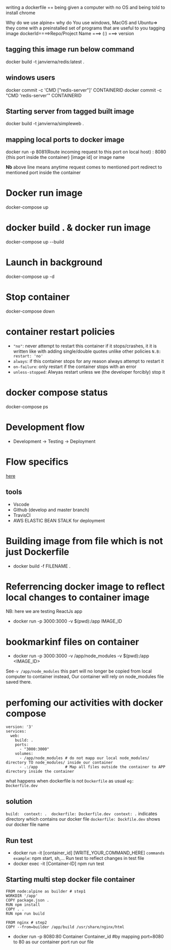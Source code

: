 writing a dockerfile == being given a computer with no OS and being told to install chrome

Why do we use alpine= why do You use windows, MacOS and Ubuntu=> they come with a preinstalled set of programs that are useful to you
tagging image
dockerId====>Repo/Project Name ===> (:) ===> version

## tagging this image run below command

docker build -t janvierna/redis:latest .

## windows users
docker commit -c 'CMD ["redis-server"]' CONTAINERID
docker commit -c "CMD 'redis-server'" CONTAINERID

## Starting server from tagged built image
docker build -t janvierna/simpleweb .

## mapping local ports to docker image 
docker run -p 8081(Route incoming request to this port on local host) : 8080 {this port inside the container} [image id] or image name

__Nb__ above line means anytime request comes to mentioned port redirect to mentioned port inside the container

# Docker run image
 docker-compose up
 
 # docker build . & docker run image
  docker-compose up --build 

# Launch in background
docker-compose up -d

# Stop container 
 docker-compose down

# container restart policies

- `"no"`: never attempt to restart this container if it stops/crashes, it it is written like with adding single/double quotes unlike other policies `N.B: restart: 'no'`
- `always`: if this container stops for any reason always attempt to restart it
- `on-failure`: only restart if the container stops with an error 
- `unless-stopped`: Alwyas restart unless we (the developer forcibly) stop it 

# docker compose status

docker-compose ps 

# Development flow
- Development -> Testing -> Deployment
# Flow specifics
[here](https://www.udemy.com/course/docker-and-kubernetes-the-complete-guide/learn/lecture/11437042#overview)
 ## tools
 - Vscode
 - Github (develop and master branch)
 - TravisCI
 - AWS ELASTIC BEAN STALK for deployment

# Building image from file which is not just Dockerfile
- docker build -f FILENAME .

# Referrencing docker image to reflect local changes to container image
NB: here we are testing ReactJs app
- docker run -p 3000:3000 -v $(pwd):/app IMAGE_ID

# bookmarkinf files on container
- docker run -p 3000:3000 -v /app/node_modules -v $(pwd):/app   <IMAGE_ID>

See`-v /app/node_modules` this part will no longer be copied from local computer to container instead, Our container will rely on node_modules file saved there.

# perfoming our activities with docker compose

```
version: '3'
services:
  web:
    build: .
    ports:
      - "3000:3000"
    volumes:
      - /app/node_modules # do not mapp our local node_modules/ directory TO node_modules/ inside our container
      - .:/app            # Map all files outside the container to APP directory inside the container  
 ```
 
 what happens when dockerfile is not `Dockerfile` as usual `eg: Dockerfile.dev`
## solution
``
build: 
      context: . 
      dockerfile: Dockerfile.dev 
``
`context: .` indicates directory which contains our docker file
`dockerfile: Dockfile.dev` shows our docker file name

## Run test

- docker run -it [container_id] [WRITE_YOUR_COMMAND_HERE] `commands example`: npm start, sh,...
Run test to reflect changes in test file
-  docker exec -it [Container-ID] npm run test

## Starting multi step docker file container 

``` 
FROM node:alpine as builder # step1
WORKDIR '/app'
COPY package.json .
RUN npm install 
COPY . .
RUN npm run build

FROM nginx # step2
COPY --from=builder /app/build /usr/share/nginx/html

```
- docker run -p 8080:80 Container Container_id  #by mapping port=8080 to 80 as our container port run our file